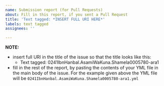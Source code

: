 ```yaml
---
name: Submission report (for Pull Requests)
about: Fill in this report, if you sent a Pull Request
title: 'Text tagged: *INSERT FULL URI HERE*'
labels: text tagged
assignees: ''

---
```


<PASTE THE CONTENTS OF YOUR YML FILE HERE>

**NOTE:** 
- insert full URI in the title of the issue so that the title looks like this:
    * Text tagged: 0241IbnHanbal.AsamiWaKuna.Shamela0005780-ara1
- fill in the rest of the report, by pasting the contents of your YML file in the main body of the issue. For the example given above the YML file will be `0241IbnHanbal.AsamiWaKuna.Shamela0005780-ara1.yml`

